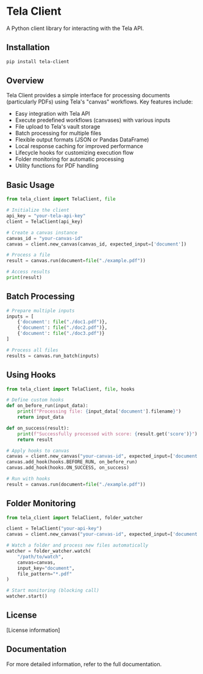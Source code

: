 # Tela Client

A Python client library for interacting with the Tela API.

## Installation

```bash
pip install tela-client
```

## Overview

Tela Client provides a simple interface for processing documents (particularly PDFs) using Tela's "canvas" workflows. Key features include:

- Easy integration with Tela API
- Execute predefined workflows (canvases) with various inputs
- File upload to Tela's vault storage
- Batch processing for multiple files
- Flexible output formats (JSON or Pandas DataFrame)
- Local response caching for improved performance
- Lifecycle hooks for customizing execution flow
- Folder monitoring for automatic processing
- Utility functions for PDF handling

## Basic Usage

```python
from tela_client import TelaClient, file

# Initialize the client
api_key = "your-tela-api-key"
client = TelaClient(api_key)

# Create a canvas instance
canvas_id = "your-canvas-id"
canvas = client.new_canvas(canvas_id, expected_input=['document'])

# Process a file
result = canvas.run(document=file("./example.pdf"))

# Access results
print(result)
```

## Batch Processing

```python
# Prepare multiple inputs
inputs = [
    {'document': file("./doc1.pdf")},
    {'document': file("./doc2.pdf")},
    {'document': file("./doc3.pdf")}
]

# Process all files
results = canvas.run_batch(inputs)
```

## Using Hooks

```python
from tela_client import TelaClient, file, hooks

# Define custom hooks
def on_before_run(input_data):
    print(f"Processing file: {input_data['document'].filename}")
    return input_data

def on_success(result):
    print(f"Successfully processed with score: {result.get('score')}")
    return result

# Apply hooks to canvas
canvas = client.new_canvas("your-canvas-id", expected_input=['document'])
canvas.add_hook(hooks.BEFORE_RUN, on_before_run)
canvas.add_hook(hooks.ON_SUCCESS, on_success)

# Run with hooks
result = canvas.run(document=file("./example.pdf"))
```

## Folder Monitoring

```python
from tela_client import TelaClient, folder_watcher

client = TelaClient("your-api-key")
canvas = client.new_canvas("your-canvas-id", expected_input=['document'])

# Watch a folder and process new files automatically
watcher = folder_watcher.watch(
    "/path/to/watch",
    canvas=canvas,
    input_key="document",
    file_pattern="*.pdf"
)

# Start monitoring (blocking call)
watcher.start()
```

## License

[License information]

## Documentation

For more detailed information, refer to the full documentation.